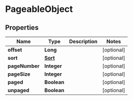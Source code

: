 

# PageableObject


## Properties

| Name | Type | Description | Notes |
|------------ | ------------- | ------------- | -------------|
|**offset** | **Long** |  |  [optional] |
|**sort** | [**Sort**](Sort) |  |  [optional] |
|**pageNumber** | **Integer** |  |  [optional] |
|**pageSize** | **Integer** |  |  [optional] |
|**paged** | **Boolean** |  |  [optional] |
|**unpaged** | **Boolean** |  |  [optional] |



